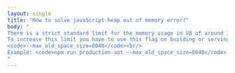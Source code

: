 ```yaml
---
layout: single
title: "How to solve javaScript heap out of memory error?"
body: "
There is a strict standard limit for the memory usage in V8 of around 1.7 GB, if you do not increase it manually.<br/>
To increase this limit you have to use this flag on building or serving the application:<br/>
<code>--max_old_space_size=8048</code><br/>
Example: <code>npm run production-aot --max_old_space_size=8048</code>
"
---
```


